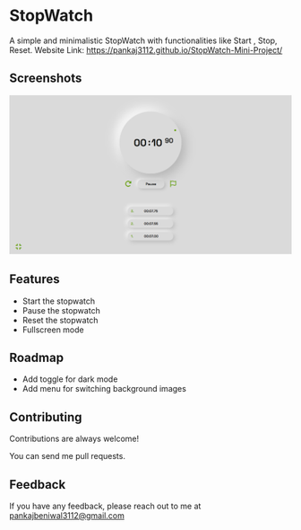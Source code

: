 
# StopWatch

A simple and minimalistic StopWatch with functionalities like Start , Stop, Reset.
Website Link: https://pankaj3112.github.io/StopWatch-Mini-Project/

## Screenshots

![Screenshot](screenshots/Screenshot3.png)

## Features

- Start the stopwatch
- Pause the stopwatch
- Reset the stopwatch
- Fullscreen mode


## Roadmap

- Add toggle for dark mode
- Add menu for switching background images


## Contributing

Contributions are always welcome!

You can send me pull requests.


## Feedback

If you have any feedback, please reach out to me at pankajbeniwal3112@gmail.com

